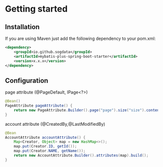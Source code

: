 # Getting started  

## Installation

If you are using Maven just add the following dependency to your pom.xml:
```xml
<dependency>
	<groupId>io.github.sogdata</groupId>
	<artifactId>mybatis-plus-spring-boot-starter</artifactId>
	<version>x.x.x</version>
</dependency>
```

## Configuration

page attribute (@PageDefault, IPage<?>)
```java
@Bean()
PageAttribute pageAttribute() {
	return new PageAttribute.Builder().page("page").size("size").content("content").build();
}
```  

account attribute (@CreatedBy,@LastModifiedBy)
```java
@Bean
AccountAttribute accountAttribute() {
	Map<Creator, Object> map = new HashMap<>();
	map.put(Creator.ID, getId());
	map.put(Creator.NAME, getName());
	return new AccountAttribute.Builder().attributes(map).build();
}
```
